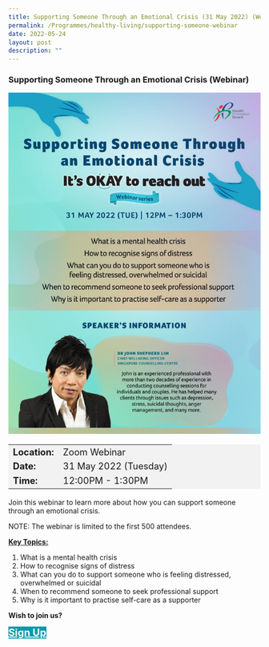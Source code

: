 ```yaml
---
title: Supporting Someone Through an Emotional Crisis (31 May 2022) (Webinar)
permalink: /Programmes/healthy-living/supporting-someone-webinar
date: 2022-05-24
layout: post
description: ""
---
```


### Supporting Someone Through an Emotional Crisis (Webinar) ###

<img style="height:100%; width:100%; max-width:600px; max-height:846px" src="/images/Programmes%20(May%202022)/hpb_supporting_someone_webinar.jpg">

<table  style="font-size:130%; background-color:#f2f2f2">
	<tbody>
		<tr>
			 <td><b>Location:</b></td><td>Zoom Webinar</td>
		</tr>
		<tr>
		 <td><b>Date:</b> </td><td>31 May 2022 (Tuesday)</td>
		</tr>
		<tr>
			<td> <b>Time:</b> </td><td> 12:00PM - 1:30PM</td>
		</tr>
	</tbody>
</table>

Join this webinar to learn more about how you can support someone through an emotional crisis.

NOTE: The webinar is limited to the first 500 attendees.

<b><u>Key Topics:</u></b>
<ol>
	<li>What is a mental health crisis</li>
	<li>How to recognise signs of distress</li>
	<li>What can you do to support someone who is feeling distressed, overwhelmed or suicidal</li>
	<li>When to recommend someone to seek professional support</li>
	<li>Why is it important to practise self-care as a supporter</li>
</ol>

<b>Wish to join us?</b>
<div>
	<a href="https://form.gov.sg/#!/61a8d85fe6d4250013574974" style="font-size:20px; width:35%; height:60px; background-color:#0899AA; color:white" class="bp-button"><b>Sign Up</b></a>
</div>